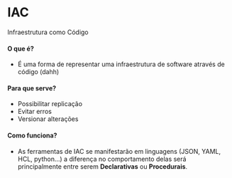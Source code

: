 <Logo />

# IAC

Infraestrutura como Código

#### **O que é?**

- É uma forma de representar uma infraestrutura de software através de código (dahh)
  
<v-click>

#### **Para que serve?**

- Possibilitar replicação
- Evitar erros
- Versionar alterações

</v-click>

<v-click>

#### **Como funciona?**

- As ferramentas de IAC se manifestarão em linguagens (JSON, YAML, HCL, python...) a diferença no comportamento delas será principalmente entre serem **Declarativas** ou **Procedurais**.

</v-click>

<!--
infraestrutura vs arquitetura!?

idempotente = idem potens

idem = igual

potens = poder

<br/>

GPL = general-purpose programming languages
> python, java

DSL = domain-specific programming language
> sql, hcl
-->
